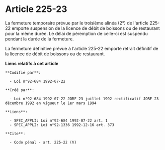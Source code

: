 # Article 225-23

La fermeture temporaire prévue par le troisième alinéa (2°) de l'article 225-22 emporte suspension de la licence de débit de
boissons ou de restaurant pour la même durée. Le délai de péremption de celle-ci est suspendu pendant la durée de la
fermeture. 

La fermeture définitive prévue à l'article 225-22 emporte retrait définitif de la licence de débit de boissons ou de
restaurant.

**Liens relatifs à cet article**

	**Codifié par**:

	  - Loi n°92-684 1992-07-22

	**Créé par**:

	  - Loi n°92-684 1992-07-22 JORF 23 juillet 1992 rectificatif JORF 23 décembre 1992 en vigueur le 1er mars 1994

	**Liens**:

	  - SPEC_APPLI: Loi n°92-684 1992-07-22 art. 1
	  - SPEC_APPLI: Loi n°92-1336 1992-12-16 art. 373

	**Cite**:

	  - Code pénal - art. 225-22 (V)
